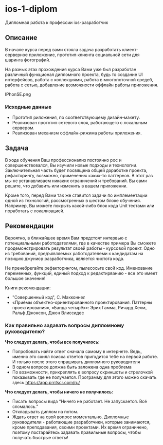 # ios-1-diplom

Дипломная работа к профессии ios-разработчик 

## Описание

В начале курса перед вами стояла задача разработать клиент-серверное приложение, прототип клиента социальной сети для шаринга фотографий.

На разных этах прохождения курса Вами уже был разработан различный функционал дипломного проекта, будь то создание UI интерфейсов, работа с коллекциями, работа в многопоточной средеб, работа с сетью, добавление возможности оффлайн работы приложения. 


IPhonSE.png

### Исходные данные

- Прототип риложения, по соответствующему дизайн-макету.
- Реализован прототип сетевого слоя, работающего с локальным сервером.
- Реализован механизм оффлайн-рижима работы приложения. 

## Задача

В ходе обучения Ваш профессионализ постоянно рос и совершенствовался, Вы изучили новые подходы и технологии. Заключительная часть будет посвящена общей доработке проекта, рефакторингу, возможно, применению каких-то паттернов. В этот раз мы не устанавливаем никаких ограничений и требований. Вы сами решите, что добавить или изменить в вашем приложении. 

Кроме того, перед Вами так же ставится задачи по имплементации одной из технологий, рассмотренных в шестом блоке обучения. Например, Вы можете покрыть какой-либо блок кода Unit тестами или поработать с локализацией.

## Рекомендации

Вероятно, в ближайшее время Вам предстоят интервью с потенциальными работодателями, где в качестве примера Вы сможете продемонстрировать результат своей  работы - курсовой проект. Одно из требований, предъявляемых работодателеми к кандидатам на позицию джуниор разработчика, является чистота кода.

Не пренебрегайте рефакторингом, пылесосьте свой код. Именование переменных, функций, единый подход к редактирванию - все это имеет большое значение!

Книги рекомендации:

- "Совершенный код", С. Макконнел
- «Приёмы объектно-ориентированного проектирования. Паттерны проектирования», «Банда четырёх»: Эрих Гамма, Ричард Хелм, Ральф Джонсон, Джон Влиссидес


### Как правильно задавать вопросы дипломному руководителю?

**Что следует делать, чтобы все получилось:**

* Попробовать найти ответ сначала самому в интернете. Ведь, именно это скилл поиска ответов пригодится тебе на первой работе. И только после этого спрашивать дипломного руководителя
* В одном вопросе должна быть заложена одна проблема 
* По возможности, прикреплять к вопросу скриншоты и стрелочкой показывать где не получается. Программу для этого можно скачать здесь https://app.prntscr.com/ru/


**Что следует делать, чтобы ничего не получилось:**

* Писать вопросы вида “Ничего не работает. Не запускается. Всё сломалось.”
* Откладывать диплом на потом. 
* Ждать ответ на свой вопрос моментально. Дипломные руководители - работающие разработчики, которые занимаются, кроме преподавания, своими проектами. Их время ограничено, поэтому постарайтесь задавать правильные вопросы, чтобы получать быстрые ответы! 
